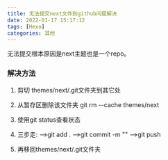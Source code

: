 ```yaml
---
title: 无法提交next文件到github问题解决
date: 2022-01-17 15:17:12
tags: [Hexo]
categories: 其他
---
```


无法提交根本原因是next主题也是一个repo。

<!-- more -->

### 解决方法

1. 剪切 themes/next/.git文件夹到其它处

2. 从暂存区删除该文件夹
git rm --cache themes/next

3. 使用git status查看状态

4. 三步走: -->git add .  -->git commit -m "" -->git push

5. 再移回themes/next/.git文件夹